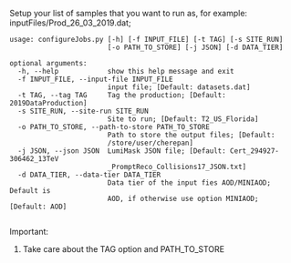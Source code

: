 Setup your list of samples that you want to run as, for example:  inputFiles/Prod_26_03_2019.dat; 

```
usage: configureJobs.py [-h] [-f INPUT_FILE] [-t TAG] [-s SITE_RUN]
                        [-o PATH_TO_STORE] [-j JSON] [-d DATA_TIER]

optional arguments:
  -h, --help            show this help message and exit
  -f INPUT_FILE, --input-file INPUT_FILE
                        input file; [Default: datasets.dat]
  -t TAG, --tag TAG     Tag the production; [Default: 2019DataProduction]
  -s SITE_RUN, --site-run SITE_RUN
                        Site to run; [Default: T2_US_Florida]
  -o PATH_TO_STORE, --path-to-store PATH_TO_STORE
                        Path to store the output files; [Default:
                        /store/user/cherepan]
  -j JSON, --json JSON  LumiMask JSON file; [Default: Cert_294927-306462_13TeV
                        _PromptReco_Collisions17_JSON.txt]
  -d DATA_TIER, --data-tier DATA_TIER
                        Data tier of the input fies AOD/MINIAOD; Default is
                        AOD, if otherwise use option MINIAOD; [Default: AOD]


```
Important: 
1) Take care about the TAG option and PATH_TO_STORE


